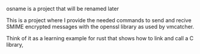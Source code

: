 osname is a project that will be renamed later

This is a project where I provide the needed commands to send and recive SMIME encrypted messages with the openssl library as used by vmcatcher.

Think of it as a learning example for rust that shows how to link and call a C library, 



